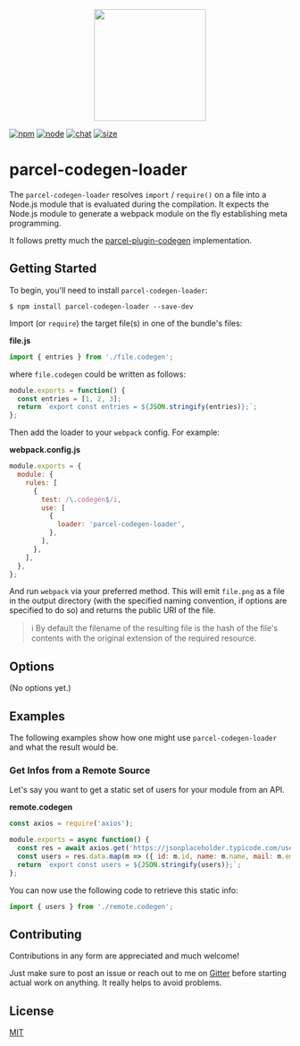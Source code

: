 <div align="center">
  <a href="https://github.com/webpack/webpack">
    <img width="200" height="200" src="https://webpack.js.org/assets/icon-square-big.svg">
  </a>
</div>

[![npm][npm]][npm-url]
[![node][node]][node-url]
[![chat][chat]][chat-url]
[![size][size]][size-url]

# parcel-codegen-loader

The `parcel-codegen-loader` resolves `import` / `require()` on a file into a Node.js module that is evaluated during the compilation. It expects the Node.js module to generate a webpack module on the fly establishing meta programming.

It follows pretty much the [parcel-plugin-codegen](https://www.npmjs.com/package/parcel-plugin-codegen) implementation.

## Getting Started

To begin, you'll need to install `parcel-codegen-loader`:

```console
$ npm install parcel-codegen-loader --save-dev
```

Import (or `require`) the target file(s) in one of the bundle's files:

**file.js**

```js
import { entries } from './file.codegen';
```

where `file.codegen` could be written as follows:

```js
module.exports = function() {
  const entries = [1, 2, 3];
  return `export const entries = ${JSON.stringify(entries)};`;
};
```

Then add the loader to your `webpack` config. For example:

**webpack.config.js**

```js
module.exports = {
  module: {
    rules: [
      {
        test: /\.codegen$/i,
        use: [
          {
            loader: 'parcel-codegen-loader',
          },
        ],
      },
    ],
  },
};
```

And run `webpack` via your preferred method. This will emit `file.png` as a file
in the output directory (with the specified naming convention, if options are
specified to do so) and returns the public URI of the file.

> ℹ️ By default the filename of the resulting file is the hash of the file's contents with the original extension of the required resource.

## Options

(No options yet.)

## Examples

The following examples show how one might use `parcel-codegen-loader` and what the result would be.

### Get Infos from a Remote Source

Let's say you want to get a static set of users for your module from an API.

**remote.codegen**

```js
const axios = require('axios');

module.exports = async function() {
  const res = await axios.get('https://jsonplaceholder.typicode.com/users');
  const users = res.data.map(m => ({ id: m.id, name: m.name, mail: m.email }));
  return `export const users = ${JSON.stringify(users)};`;
};
```

You can now use the following code to retrieve this static info:

```js
import { users } from './remote.codegen';
```

## Contributing

Contributions in any form are appreciated and much welcome!

Just make sure to post an issue or reach out to me on [Gitter](https://gitter.im/piral-io/community) before starting actual work on anything. It really helps to avoid problems.

## License

[MIT](./LICENSE)

[npm]: https://img.shields.io/npm/v/codegen-loader.svg
[npm-url]: https://npmjs.com/package/codegen-loader
[node]: https://img.shields.io/node/v/codegen-loader.svg
[node-url]: https://nodejs.org
[chat]: https://img.shields.io/badge/gitter-piral.io%2Fcommunity-brightgreen.svg
[chat-url]: https://gitter.im/piral-io/community
[size]: https://packagephobia.now.sh/badge?p=codegen-loader
[size-url]: https://packagephobia.now.sh/result?p=codegen-loader

